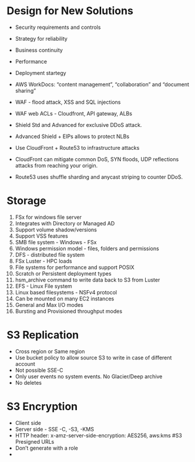 # Design for New Solutions
   - Security requirements and controls
   - Strategy for reliability
   - Business continuity
   - Performance
   - Deployment startegy

- AWS WorkDocs: “content management”, “collaboration” and “document sharing”
- WAF - flood attack, XSS and SQL injections
- WAF web ACLs - Cloudfront, API gateway, ALBs
- Shield Std and Advanced for exclusive DDoS attack.
- Advanced Shield + EIPs allows to protect NLBs
- Use CloudFront + Route53 to infrastructure attacks
- CloudFront can mitigate common DoS, SYN floods, UDP reflections attacks from reaching your origin.
- Route53 uses shuffle sharding and anycast striping to counter DDoS.
# Storage
1. FSx for windows file server
2. Integrates with Directory or Managed AD
3. Support volume shadow/versions
4. Support VSS features
5. SMB file system - Windows - FSx
6. Windows permission model - files, folders and permissions
7. DFS - distributed file system
8. FSx Luster - HPC loads
9. File systems for performance and support POSIX
10. Scratch or Persistent deployment types
11. hsm_archive command to write data back to S3 from Luster
12. EFS - Linux File system
13. Linux based filesystems - NSFv4 protocol
14. Can be mounted on many EC2 instances
15. General and Max I/O modes
16. Bursting and Provisioned throughput modes
# S3 Replication
- Cross region or Same region
- Use bucket policy to allow source S3 to write in case of different account
- Not possible SSE-C
- Only user events no system events. No Glacier/Deep archive
- No deletes
# S3 Encryption
- Client side
- Server side - SSE -C, -S3, -KMS
- HTTP header: x-amz-server-side-encryption: AES256, aws:kms
#S3 Presigned URLs
- Don’t generate with a role
- 